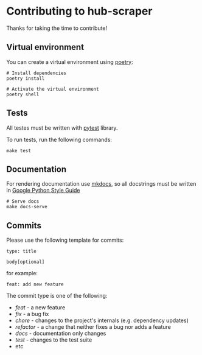 # Contributing to hub-scraper

Thanks for taking the time to contribute!

## Virtual environment
You can create a virtual environment using [poetry](https://python-poetry.org/docs/):
```shell
# Install dependencies
poetry install

# Activate the virtual environment
poetry shell
```

## Tests
All testes must be written with [pytest](https://docs.pytest.org/) library.

To run tests, run the following commands:
```shell
make test
```

## Documentation
For rendering documentation use [mkdocs](https://mkdocs.org/), so all docstrings must be
written in [Google Python Style Guide](https://google.github.io/styleguide/pyguide.html)

```shell
# Serve docs
make docs-serve
```

## Commits
Please use the following template for commits:
```shell
type: title

body[optional]
```
for example:
```shell
feat: add new feature
```

The commit type is one of the following:

- *feat* - a new feature
- *fix* - a bug fix
- *chore* - changes to the project's internals (e.g. dependency updates)
- *refactor* - a change that neither fixes a bug nor adds a feature
- *docs* - documentation only changes
- *test* - changes to the test suite
- etc